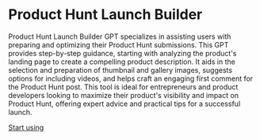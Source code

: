 # Product Hunt Launch Builder

Product Hunt Launch Builder GPT specializes in assisting users with preparing and optimizing their Product Hunt submissions. This GPT provides step-by-step guidance, starting with analyzing the product's landing page to create a compelling product description. It aids in the selection and preparation of thumbnail and gallery images, suggests options for including videos, and helps craft an engaging first comment for the Product Hunt post. This tool is ideal for entrepreneurs and product developers looking to maximize their product's visibility and impact on Product Hunt, offering expert advice and practical tips for a successful launch.

[Start using](https://chat.openai.com/g/g-9jhKjW8vF)